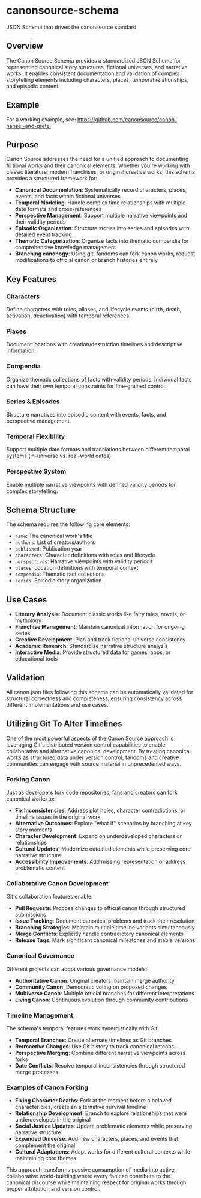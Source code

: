 # canonsource-schema
JSON Schema that drives the canonsource standard

## Overview

The Canon Source Schema provides a standardized JSON Schema for representing canonical story structures, fictional universes, and narrative works. It enables consistent documentation and validation of complex storytelling elements including characters, places, temporal relationships, and episodic content.

## Example

For a working example, see:
https://github.com/canonsource/canon-hansel-and-gretel

## Purpose

Canon Source addresses the need for a unified approach to documenting fictional works and their canonical elements. Whether you're working with classic literature, modern franchises, or original creative works, this schema provides a structured framework for:

- **Canonical Documentation**: Systematically record characters, places, events, and facts within fictional universes
- **Temporal Modeling**: Handle complex time relationships with multiple date formats and cross-references
- **Perspective Management**: Support multiple narrative viewpoints and their validity periods
- **Episodic Organization**: Structure stories into series and episodes with detailed event tracking
- **Thematic Categorization**: Organize facts into thematic compendia for comprehensive knowledge management
- **Branching canonogy**: Using git, fandoms can fork canon works, request modifications to official canon or branch histories entirely

## Key Features

### Characters
Define characters with roles, aliases, and lifecycle events (birth, death, activation, deactivation) with temporal references.

### Places
Document locations with creation/destruction timelines and descriptive information.

### Compendia
Organize thematic collections of facts with validity periods. Individual facts can have their own temporal constraints for fine-grained control.

### Series & Episodes
Structure narratives into episodic content with events, facts, and perspective management.

### Temporal Flexibility
Support multiple date formats and translations between different temporal systems (in-universe vs. real-world dates).

### Perspective System
Enable multiple narrative viewpoints with defined validity periods for complex storytelling.

## Schema Structure

The schema requires the following core elements:
- `name`: The canonical work's title
- `authors`: List of creators/authors
- `published`: Publication year
- `characters`: Character definitions with roles and lifecycle
- `perspectives`: Narrative viewpoints with validity periods
- `places`: Location definitions with temporal context
- `compendia`: Thematic fact collections
- `series`: Episodic story organization

## Use Cases

- **Literary Analysis**: Document classic works like fairy tales, novels, or mythology
- **Franchise Management**: Maintain canonical information for ongoing series
- **Creative Development**: Plan and track fictional universe consistency
- **Academic Research**: Standardize narrative structure analysis
- **Interactive Media**: Provide structured data for games, apps, or educational tools

## Validation

All canon.json files following this schema can be automatically validated for structural correctness and completeness, ensuring consistency across different implementations and use cases.

## Utilizing Git To Alter Timelines

One of the most powerful aspects of the Canon Source approach is leveraging Git's distributed version control capabilities to enable collaborative and alternative canonical development. By treating canonical works as structured data under version control, fandoms and creative communities can engage with source material in unprecedented ways.

### Forking Canon

Just as developers fork code repositories, fans and creators can fork canonical works to:

- **Fix Inconsistencies**: Address plot holes, character contradictions, or timeline issues in the original work
- **Alternative Outcomes**: Explore "what if" scenarios by branching at key story moments
- **Character Development**: Expand on underdeveloped characters or relationships
- **Cultural Updates**: Modernize outdated elements while preserving core narrative structure
- **Accessibility Improvements**: Add missing representation or address problematic content

### Collaborative Canon Development

Git's collaboration features enable:

- **Pull Requests**: Propose changes to official canon through structured submissions
- **Issue Tracking**: Document canonical problems and track their resolution
- **Branching Strategies**: Maintain multiple timeline variants simultaneously
- **Merge Conflicts**: Explicitly handle contradictory canonical elements
- **Release Tags**: Mark significant canonical milestones and stable versions

### Canonical Governance

Different projects can adopt various governance models:

- **Authoritative Canon**: Original creators maintain merge authority
- **Community Canon**: Democratic voting on proposed changes
- **Multiverse Canon**: Multiple official branches for different interpretations
- **Living Canon**: Continuous evolution through community contributions

### Timeline Management

The schema's temporal features work synergistically with Git:

- **Temporal Branches**: Create alternate timelines as Git branches
- **Retroactive Changes**: Use Git history to track canonical retcons
- **Perspective Merging**: Combine different narrative viewpoints across forks
- **Date Conflicts**: Resolve temporal inconsistencies through structured merge processes

### Examples of Canon Forking

- **Fixing Character Deaths**: Fork at the moment before a beloved character dies, create an alternative survival timeline
- **Relationship Development**: Branch to explore relationships that were underdeveloped in the original
- **Social Justice Updates**: Update problematic elements while preserving narrative structure
- **Expanded Universe**: Add new characters, places, and events that complement the original
- **Cultural Adaptations**: Adapt works for different cultural contexts while maintaining core themes

This approach transforms passive consumption of media into active, collaborative world-building where every fan can contribute to the canonical discourse while maintaining respect for original works through proper attribution and version control.
